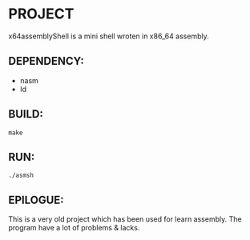 # PROJECT

x64assemblyShell is a mini shell wroten in x86_64 assembly.

## DEPENDENCY:
  * nasm
  * ld

## BUILD:

`make`

## RUN:

`./asmsh`

## EPILOGUE:

This is a very old project which has been used for learn assembly. 
The program have a lot of problems & lacks.

